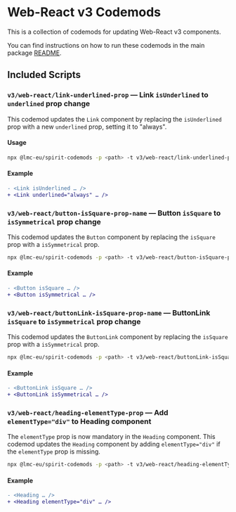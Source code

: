 # Web-React v3 Codemods

This is a collection of codemods for updating Web-React v3 components.

You can find instructions on how to run these codemods in the main package [README](https://github.com/lmc-eu/spirit-design-system/blob/main/packages/codemods/README.md).

## Included Scripts

### `v3/web-react/link-underlined-prop` — Link `isUnderlined` to `underlined` prop change

This codemod updates the `Link` component by replacing the `isUnderlined` prop with a new `underlined` prop, setting it to "always".

#### Usage

```sh
npx @lmc-eu/spirit-codemods -p <path> -t v3/web-react/link-underlined-prop
```

#### Example

```diff
- <Link isUnderlined … />
+ <Link underlined="always" … />
```

### `v3/web-react/button-isSquare-prop-name` — Button `isSquare` to `isSymmetrical` prop change

This codemod updates the `Button` component by replacing the `isSquare` prop with a `isSymmetrical` prop.

```sh
npx @lmc-eu/spirit-codemods -p <path> -t v3/web-react/button-isSquare-prop-name
```

#### Example

```diff
- <Button isSquare … />
+ <Button isSymmetrical … />
```

### `v3/web-react/buttonLink-isSquare-prop-name` — ButtonLink `isSquare` to `isSymmetrical` prop change

This codemod updates the `ButtonLink` component by replacing the `isSquare` prop with a `isSymmetrical` prop.

```sh
npx @lmc-eu/spirit-codemods -p <path> -t v3/web-react/buttonLink-isSquare-prop-name
```

#### Example

```diff
- <ButtonLink isSquare … />
+ <ButtonLink isSymmetrical … />
```

### `v3/web-react/heading-elementType-prop` — Add `elementType="div"` to Heading component

The `elementType` prop is now mandatory in the `Heading` component.
This codemod updates the `Heading` component by adding `elementType="div"` if the `elementType` prop is missing.

```sh
npx @lmc-eu/spirit-codemods -p <path> -t v3/web-react/heading-elementType-prop
```

#### Example

```diff
- <Heading … />
+ <Heading elementType="div" … />
```

